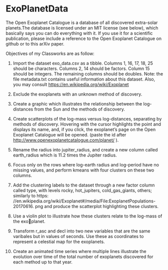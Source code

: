 # ExoPlanetData
The Open Exoplanet Catalogue is a database of all discovered extra-solar planets.The database is licensed under an MIT license (see below), which basically says you can do everything with it. If you use it for a scientific publication, please include a reference to the Open Exoplanet Catalogue on github or to this arXiv paper.


Objectives of my Classworks are as follow: 

1. Import the dataset exo_data.csv as a tibble. Columns 1, 16, 17, 18, 25 should be
characters. Columns 2, 14 should be factors. Column 15 should be integers. The
remaining columns should be doubles.
Note: the file metadata.txt contains useful information about this dataset. Also,
you may consult https://en.wikipedia.org/wiki/Exoplanet

2. Exclude the exoplanets with an unknown method of discovery.

3. Create a graphic which illustrates the relationship between the log-distances from
the Sun and the methods of discovery.

4. Create scatterplots of the log-mass versus log-distances, separating by methods of
discovery. Hovering with the cursor highlights the point and displays its name, and,
if you click, the exoplanet’s page on the Open Exoplanet Catalogue will be opened.
(paste the id after http://www.openexoplanetcatalogue.com/planet/ ).

5. Rename the radius into jupiter_radius, and create a new column called earth_radius
which is 11.2 times the Jupiter radius.

6. Focus only on the rows where log-earth radius and log-period have no missing values,
and perform kmeans with four clusters on these two columns.

7. Add the clustering labels to the dataset through a new factor column called type,
with levels rocky, hot_jupiters, cold_gas_giants, others; similarly to https:
//en.wikipedia.org/wiki/Exoplanet#/media/File:ExoplanetPopulations-20170616.
png and produce the scatterplot highlighting these clusters.

8. Use a violin plot to illustrate how these clusters relate to the log-mass of the exoplanet.

9. Transform r_asc and decl into two new variables that are the same varibales but
in values of seconds. Use these as coordinates to represent a celestial map for the
exoplanets.

10. Create an animated time series where multiple lines illustrate the evolution over
time of the total number of exoplanets discovered for each method up to that year.
